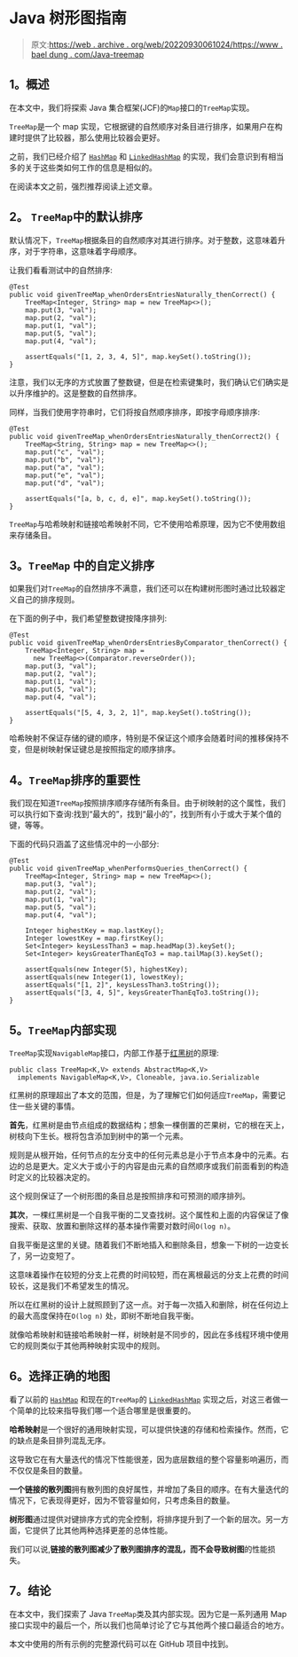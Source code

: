 # Java 树形图指南

> 原文:[https://web . archive . org/web/20220930061024/https://www . bael dung . com/Java-treemap](https://web.archive.org/web/20220930061024/https://www.baeldung.com/java-treemap)

## **1。概述**

在本文中，我们将探索 Java 集合框架(JCF)的`Map`接口的`TreeMap`实现。

`TreeMap`是一个 map 实现，它根据键的自然顺序对条目进行排序，如果用户在构建时提供了比较器，那么使用比较器会更好。

之前，我们已经介绍了 [`HashMap`](/web/20221003101503/https://www.baeldung.com/java-hashmap) 和 [`LinkedHashMap`](/web/20221003101503/https://www.baeldung.com/java-linked-hashmap) 的实现，我们会意识到有相当多的关于这些类如何工作的信息是相似的。

在阅读本文之前，强烈推荐阅读上述文章。

## **2。 `TreeMap`中的默认排序**

默认情况下，`TreeMap`根据条目的自然顺序对其进行排序。对于整数，这意味着升序，对于字符串，这意味着字母顺序。

让我们看看测试中的自然排序:

```
@Test
public void givenTreeMap_whenOrdersEntriesNaturally_thenCorrect() {
    TreeMap<Integer, String> map = new TreeMap<>();
    map.put(3, "val");
    map.put(2, "val");
    map.put(1, "val");
    map.put(5, "val");
    map.put(4, "val");

    assertEquals("[1, 2, 3, 4, 5]", map.keySet().toString());
}
```

注意，我们以无序的方式放置了整数键，但是在检索键集时，我们确认它们确实是以升序维护的。这是整数的自然排序。

同样，当我们使用字符串时，它们将按自然顺序排序，即按字母顺序排序:

```
@Test
public void givenTreeMap_whenOrdersEntriesNaturally_thenCorrect2() {
    TreeMap<String, String> map = new TreeMap<>();
    map.put("c", "val");
    map.put("b", "val");
    map.put("a", "val");
    map.put("e", "val");
    map.put("d", "val");

    assertEquals("[a, b, c, d, e]", map.keySet().toString());
}
```

`TreeMap`与哈希映射和链接哈希映射不同，它不使用哈希原理，因为它不使用数组来存储条目。

## **3。`TreeMap`** 中的自定义排序

如果我们对`TreeMap`的自然排序不满意，我们还可以在构建树形图时通过比较器定义自己的排序规则。

在下面的例子中，我们希望整数键按降序排列:

```
@Test
public void givenTreeMap_whenOrdersEntriesByComparator_thenCorrect() {
    TreeMap<Integer, String> map = 
      new TreeMap<>(Comparator.reverseOrder());
    map.put(3, "val");
    map.put(2, "val");
    map.put(1, "val");
    map.put(5, "val");
    map.put(4, "val");

    assertEquals("[5, 4, 3, 2, 1]", map.keySet().toString());
}
```

哈希映射不保证存储的键的顺序，特别是不保证这个顺序会随着时间的推移保持不变，但是树映射保证键总是按照指定的顺序排序。

## **4。`TreeMap`排序的重要性**

我们现在知道`TreeMap`按照排序顺序存储所有条目。由于树映射的这个属性，我们可以执行如下查询:找到“最大的”，找到“最小的”，找到所有小于或大于某个值的键，等等。

下面的代码只涵盖了这些情况中的一小部分:

```
@Test
public void givenTreeMap_whenPerformsQueries_thenCorrect() {
    TreeMap<Integer, String> map = new TreeMap<>();
    map.put(3, "val");
    map.put(2, "val");
    map.put(1, "val");
    map.put(5, "val");
    map.put(4, "val");

    Integer highestKey = map.lastKey();
    Integer lowestKey = map.firstKey();
    Set<Integer> keysLessThan3 = map.headMap(3).keySet();
    Set<Integer> keysGreaterThanEqTo3 = map.tailMap(3).keySet();

    assertEquals(new Integer(5), highestKey);
    assertEquals(new Integer(1), lowestKey);
    assertEquals("[1, 2]", keysLessThan3.toString());
    assertEquals("[3, 4, 5]", keysGreaterThanEqTo3.toString());
}
```

## **5。`TreeMap`内部实现**

`TreeMap`实现`NavigableMap`接口，内部工作基于[红黑树](/web/20221003101503/https://www.baeldung.com/cs/red-black-trees)的原理:

```
public class TreeMap<K,V> extends AbstractMap<K,V>
  implements NavigableMap<K,V>, Cloneable, java.io.Serializable
```

红黑树的原理超出了本文的范围，但是，为了理解它们如何适应`TreeMap`，需要记住一些关键的事情。

**首先**，红黑树是由节点组成的数据结构；想象一棵倒置的芒果树，它的根在天上，树枝向下生长。根将包含添加到树中的第一个元素。

规则是从根开始，任何节点的左分支中的任何元素总是小于节点本身中的元素。右边的总是更大。定义大于或小于的内容是由元素的自然顺序或我们前面看到的构造时定义的比较器决定的。

这个规则保证了一个树形图的条目总是按照排序和可预测的顺序排列。

**其次**，一棵红黑树是一个自我平衡的二叉查找树。这个属性和上面的内容保证了像搜索、获取、放置和删除这样的基本操作需要对数时间`O(log n)`。

自我平衡是这里的关键。随着我们不断地插入和删除条目，想象一下树的一边变长了，另一边变短了。

这意味着操作在较短的分支上花费的时间较短，而在离根最远的分支上花费的时间较长，这是我们不希望发生的情况。

所以在红黑树的设计上就照顾到了这一点。对于每一次插入和删除，树在任何边上的最大高度保持在`O(log n)` 处，即树不断地自我平衡。

就像哈希映射和链接哈希映射一样，树映射是不同步的，因此在多线程环境中使用它的规则类似于其他两种映射实现中的规则。

## **6。选择正确的地图**

看了以前的 [`HashMap`](/web/20221003101503/https://www.baeldung.com/java-hashmap) 和现在的`TreeMap`的 [`LinkedHashMap`](/web/20221003101503/https://www.baeldung.com/java-linked-hashmap) 实现之后，对这三者做一个简单的比较来指导我们哪一个适合哪里是很重要的。

**哈希映射**是一个很好的通用映射实现，可以提供快速的存储和检索操作。然而，它的缺点是条目排列混乱无序。

这导致它在有大量迭代的情况下性能很差，因为底层数组的整个容量影响遍历，而不仅仅是条目的数量。

**一个链接的散列图**拥有散列图的良好属性，并增加了条目的顺序。在有大量迭代的情况下，它表现得更好，因为不管容量如何，只考虑条目的数量。

**树形图**通过提供对键排序方式的完全控制，将排序提升到了一个新的层次。另一方面，它提供了比其他两种选择更差的总体性能。

我们可以说,**链接的散列图减少了散列图排序的混乱，而不会导致树图**的性能损失。

## **7。结论**

在本文中，我们探索了 Java `TreeMap`类及其内部实现。因为它是一系列通用 Map 接口实现中的最后一个，所以我们也简单讨论了它与其他两个接口最适合的地方。

本文中使用的所有示例的完整源代码可以在 GitHub 项目中找到。